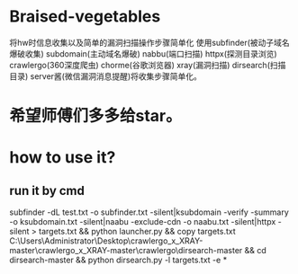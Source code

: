 # Braised-vegetables
将hw时信息收集以及简单的漏洞扫描操作步骤简单化
使用subfinder(被动子域名爆破收集) subdomain(主动域名爆破) nabbu(端口扫描) httpx(探测目录浏览) crawlergo(360深度爬虫) chorme(谷歌浏览器) xray(漏洞扫描) dirsearch(扫描目录) server酱(微信漏洞消息提醒)将收集步骤简单化。
# 希望师傅们多多给star。

# how to use it?
## run it by cmd
subfinder -dL test.txt -o subfinder.txt -silent|ksubdomain -verify -summary -o ksubdomain.txt -silent|naabu -exclude-cdn -o naabu.txt -silent|httpx -silent > targets.txt && python launcher.py && copy targets.txt C:\Users\Administrator\Desktop\crawlergo_x_XRAY-master\crawlergo_x_XRAY-master\crawlergo\dirsearch-master && cd dirsearch-master && python dirsearch.py -l targets.txt -e *
